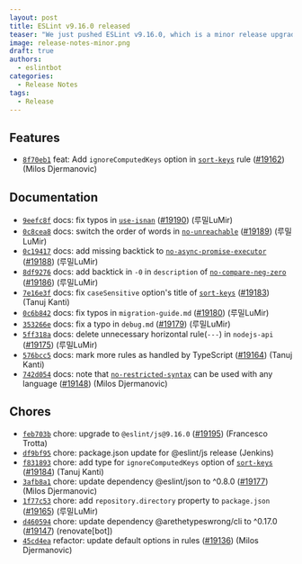 ```yaml
---
layout: post
title: ESLint v9.16.0 released
teaser: "We just pushed ESLint v9.16.0, which is a minor release upgrade of ESLint. This release adds some new features and fixes several bugs found in the previous release."
image: release-notes-minor.png
draft: true
authors:
  - eslintbot
categories:
  - Release Notes
tags:
  - Release
---
```









## Features


* [`8f70eb1`](https://github.com/eslint/eslint/commit/8f70eb142cce025e7040d016a959eff0f51eb672) feat: Add `ignoreComputedKeys` option in [`sort-keys`](/docs/rules/sort-keys) rule ([#19162](https://github.com/eslint/eslint/issues/19162)) (Milos Djermanovic)








## Documentation


* [`9eefc8f`](https://github.com/eslint/eslint/commit/9eefc8f813b5c31f49fbbd9a36f439b365bea180) docs: fix typos in [`use-isnan`](/docs/rules/use-isnan) ([#19190](https://github.com/eslint/eslint/issues/19190)) (루밀LuMir)
* [`0c8cea8`](https://github.com/eslint/eslint/commit/0c8cea8c803962a4358032fde5c117a1e9c41ca0) docs: switch the order of words in [`no-unreachable`](/docs/rules/no-unreachable) ([#19189](https://github.com/eslint/eslint/issues/19189)) (루밀LuMir)
* [`0c19417`](https://github.com/eslint/eslint/commit/0c19417c644a29b5113d3a2b94ce00640117574b) docs: add missing backtick to [`no-async-promise-executor`](/docs/rules/no-async-promise-executor) ([#19188](https://github.com/eslint/eslint/issues/19188)) (루밀LuMir)
* [`8df9276`](https://github.com/eslint/eslint/commit/8df927646cadaa70263914c62f2f76fccb8c46fd) docs: add backtick in `-0` in `description` of [`no-compare-neg-zero`](/docs/rules/no-compare-neg-zero) ([#19186](https://github.com/eslint/eslint/issues/19186)) (루밀LuMir)
* [`7e16e3f`](https://github.com/eslint/eslint/commit/7e16e3fb8594e361b3e121d2d4059dc26e30c407) docs: fix `caseSensitive` option's title of [`sort-keys`](/docs/rules/sort-keys) ([#19183](https://github.com/eslint/eslint/issues/19183)) (Tanuj Kanti)
* [`0c6b842`](https://github.com/eslint/eslint/commit/0c6b84212144da3238693fa56500b02bd4a9f05a) docs: fix typos in `migration-guide.md` ([#19180](https://github.com/eslint/eslint/issues/19180)) (루밀LuMir)
* [`353266e`](https://github.com/eslint/eslint/commit/353266edf827d4e63e9efef321f5d128748bc74d) docs: fix a typo in `debug.md` ([#19179](https://github.com/eslint/eslint/issues/19179)) (루밀LuMir)
* [`5ff318a`](https://github.com/eslint/eslint/commit/5ff318a528e3f6b8b9c6a62ea949d66ebb7f0716) docs: delete unnecessary horizontal rule(`---`) in `nodejs-api` ([#19175](https://github.com/eslint/eslint/issues/19175)) (루밀LuMir)
* [`576bcc5`](https://github.com/eslint/eslint/commit/576bcc5461c0c00c30dfceec9abcddb99e559c74) docs: mark more rules as handled by TypeScript ([#19164](https://github.com/eslint/eslint/issues/19164)) (Tanuj Kanti)
* [`742d054`](https://github.com/eslint/eslint/commit/742d054ac1124d4e53c84234dd6960d4e272d490) docs: note that [`no-restricted-syntax`](/docs/rules/no-restricted-syntax) can be used with any language ([#19148](https://github.com/eslint/eslint/issues/19148)) (Milos Djermanovic)








## Chores


* [`feb703b`](https://github.com/eslint/eslint/commit/feb703b3dc198cda03fb69c75a31d56d999b9d2e) chore: upgrade to `@eslint/js@9.16.0` ([#19195](https://github.com/eslint/eslint/issues/19195)) (Francesco Trotta)
* [`df9bf95`](https://github.com/eslint/eslint/commit/df9bf9519a302e284700ad300463ecdf2ebf9f25) chore: package.json update for @eslint/js release (Jenkins)
* [`f831893`](https://github.com/eslint/eslint/commit/f831893b6e2951f56ce8b9ff12e4a16913b72b47) chore: add type for `ignoreComputedKeys` option of [`sort-keys`](/docs/rules/sort-keys) ([#19184](https://github.com/eslint/eslint/issues/19184)) (Tanuj Kanti)
* [`3afb8a1`](https://github.com/eslint/eslint/commit/3afb8a1dcf12ad12df480db014042a51403ff672) chore: update dependency @eslint/json to ^0.8.0 ([#19177](https://github.com/eslint/eslint/issues/19177)) (Milos Djermanovic)
* [`1f77c53`](https://github.com/eslint/eslint/commit/1f77c53b12d00403b88a0e02c8d2432278abcf52) chore: add `repository.directory` property to `package.json` ([#19165](https://github.com/eslint/eslint/issues/19165)) (루밀LuMir)
* [`d460594`](https://github.com/eslint/eslint/commit/d46059410a0e02b98067aa31975c25fd8d0d1c2b) chore: update dependency @arethetypeswrong/cli to ^0.17.0 ([#19147](https://github.com/eslint/eslint/issues/19147)) (renovate[bot])
* [`45cd4ea`](https://github.com/eslint/eslint/commit/45cd4ead9c4fc354a2542b806ec82afb67cb54fc) refactor: update default options in rules ([#19136](https://github.com/eslint/eslint/issues/19136)) (Milos Djermanovic)


